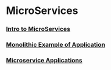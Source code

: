 #
# MicroServices 

### [Intro to MicroServices](/SpringQuizApp1/MicroserviceIntro.md)

### [Monolithic Example of Application](/SpringQuizApp1)

### [Microservice Applications]()
